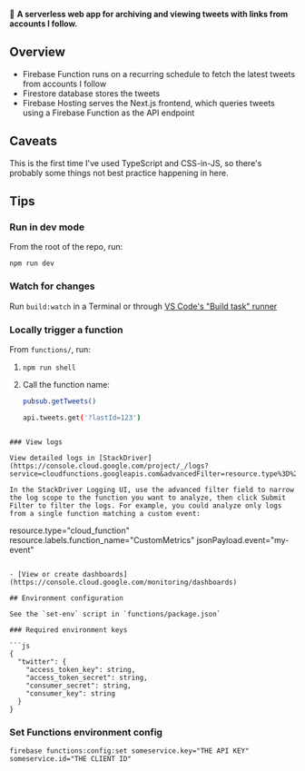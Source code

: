 🏡 **A serverless web app for archiving and viewing tweets with links from accounts I follow.**

## Overview

- Firebase Function runs on a recurring schedule to fetch the latest tweets from accounts I follow
- Firestore database stores the tweets
- Firebase Hosting serves the Next.js frontend, which queries tweets using a Firebase Function as the API endpoint

## Caveats

This is the first time I've used TypeScript and CSS-in-JS, so there's probably some things not best practice happening in here.

## Tips

### Run in dev mode

From the root of the repo, run:

```
npm run dev
```

### Watch for changes

Run `build:watch` in a Terminal or through [VS Code's "Build task" runner](https://code.visualstudio.com/docs/typescript/typescript-compiling#_step-2-run-the-typescript-build)

### Locally trigger a function

From `functions/`, run:

1. `npm run shell`
1. Call the function name:

   ```sh
   pubsub.getTweets()
   ```

   ```sh
   api.tweets.get('?lastId=123')
   ```

```

### View logs

View detailed logs in [StackDriver](https://console.cloud.google.com/project/_/logs?service=cloudfunctions.googleapis.com&advancedFilter=resource.type%3D%22cloud_function%22%0A)

In the StackDriver Logging UI, use the advanced filter field to narrow the log scope to the function you want to analyze, then click Submit Filter to filter the logs. For example, you could analyze only logs from a single function matching a custom event:

```

resource.type="cloud_function"
resource.labels.function_name="CustomMetrics"
jsonPayload.event="my-event"

````

- [View or create dashboards](https://console.cloud.google.com/monitoring/dashboards)

## Environment configuration

See the `set-env` script in `functions/package.json`

### Required environment keys

```js
{
  "twitter": {
    "access_token_key": string,
    "access_token_secret": string,
    "consumer_secret": string,
    "consumer_key": string
  }
}
````

### Set Functions environment config

```
firebase functions:config:set someservice.key="THE API KEY" someservice.id="THE CLIENT ID"
```
